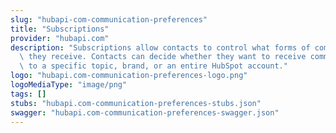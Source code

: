 ```yaml
---
slug: "hubapi-com-communication-preferences"
title: "Subscriptions"
provider: "hubapi.com"
description: "Subscriptions allow contacts to control what forms of communications\
  \ they receive. Contacts can decide whether they want to receive communication pertaining\
  \ to a specific topic, brand, or an entire HubSpot account."
logo: "hubapi.com-communication-preferences-logo.png"
logoMediaType: "image/png"
tags: []
stubs: "hubapi.com-communication-preferences-stubs.json"
swagger: "hubapi.com-communication-preferences-swagger.json"
---
```

